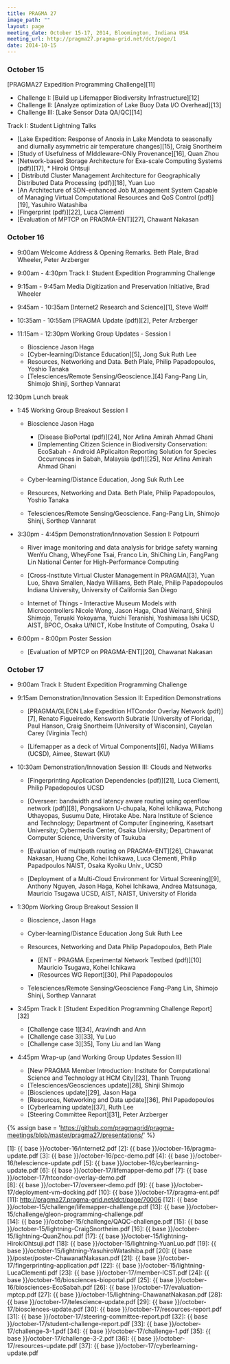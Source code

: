 ```yaml
---
title: PRAGMA 27 
image_path: ""
layout: page
meeting_date: October 15-17, 2014, Bloomington, Indiana USA
meeting_url: http://pragma27.pragma-grid.net/dct/page/1
date: 2014-10-15
---
```


### October 15

[PRAGMA27 Expedition Programming Challenge][11]

* Challenge I: [Build up Lifemapper Biodiversity Infrastructure][12]
* Challenge II: [Analyze optimization of Lake Buoy Data I/O Overhead][13]
* Challenge III: [Lake Sensor Data QA/QC][14]

Track I: Student Lightning Talks

* [Lake Expedition: Response of Anoxia in Lake Mendota to seasonally and
  diurnally asymmetric air temperature changes][15], Craig Snortheim
* [Study of Usefulness of MIddleware-ONly Provenance][16], Quan Zhou
* [Network-based Storage Architecture for Exa-scale Computing Systems (pdf)][17], * Hiroki Ohtsuji
* [ Distributd Cluster Management Architecture for Geographically Distributed
  Data Processing (pdf)][18], Yuan Luo
* [An Architecture of SDN-enhanced Job M,anagement System Capable of Managing
  Virtual Computational Resources and QoS Control (pdf)][19], Yasuhiro Watashiba
* [Fingerprint (pdf)][22], Luca Clementi
* [Evaluation of MPTCP on PRAGMA-ENT][27], Chawant Nakasan


### October 16

* 9:00am  Welcome Address & Opening Remarks. Beth Plale, Brad Wheeler, Peter Arzberger
* 9:00am - 4:30pm Track I: Student Expedition Programming Challenge 
* 9:15am - 9:45am Media Digitization and Preservation Initiative, Brad Wheeler
* 9:45am - 10:35am [Internet2 Research and Science][1], Steve Wolff
* 10:35am - 10:55am [PRAGMA Update (pdf)][2], Peter Arzberger
* 11:15am - 12:30pm Working Group Updates - Session I

    * Bioscience Jason Haga
    * [Cyber-learning/Distance Education][5], Jong Suk Ruth Lee
    * Resources, Networking and Data. Beth Plale, Philip Papadopoulos, Yoshio Tanaka
    * [Telesciences/Remote Sensing/Geoscience.][4] Fang-Pang Lin, Shimojo Shinji, Sorthep Vannarat

12:30pm Lunch break

* 1:45 Working Group Breakout Session I 

    * Bioscience Jason Haga

	     * [Disease BioPortal (pdf)][24], Nor Arlina Amirah Ahmad Ghani
	     * [Implementing Citizen Science in Biodiversity Conservation:
		   EcoSabah - Android APplicaiton Reporting Solution for Species
		   Occurrences in Sabah, Malaysia (pdf)][25], Nor Arlina Amirah Ahmad Ghani

    * Cyber-learning/Distance Education, Jong Suk Ruth Lee
    * Resources, Networking and Data. Beth Plale, Philip Papadopoulos, Yoshio Tanaka
    * Telesciences/Remote Sensing/Geoscience. Fang-Pang Lin, Shimojo Shinji, Sorthep Vannarat

* 3:30pm - 4:45pm Demonstration/Innovation Session I: Potpourri 

    * River image monitoring and data analysis for bridge safety warning
	  WenYu Chang, WheyFone Tsai, Franco Lin, ShiChing Lin, FangPang Lin
	  National Center for High-Performance Computing

	* [Cross-Institute Virtual Cluster Management in PRAGMA][3],
	  Yuan Luo, Shava Smallen, Nadya Williams, Beth Plale, Philip Papadopoulos
	  Indiana University, University of California San Diego

	* Internet of Things - Interactive Museum Models with Microcontrollers
	  Nicole Wong, Jason Haga, Chad Weinard, Shinji Shimojo, Teruaki Yokoyama,
	  Yuichi Teranishi, Yoshimasa Ishi
	  UCSD, AIST, BPOC, Osaka U/NICT, Kobe Institute of Computing, Osaka U

* 6:00pm - 8:00pm Poster Session 

    * [Evaluation of MPTCP on PRAGMA-ENT][20], Chawanat Nakasan

### October 17

* 9:00am Track I: Student Expedition Programming Challenge 

* 9:15am Demonstration/Innovation Session II: Expedition Demonstrations 

    * [PRAGMA/GLEON Lake Expedition HTCondor Overlay Network (pdf)][7],
      Renato Figueiredo, Kensworth Subratie (University of Florida), 
	  Paul Hanson, Craig Snortheim (University of Wisconsin),
      Cayelan Carey (Virginia Tech)

    * [Lifemapper as a deck of Virtual Components][6], Nadya Williams (UCSD), Aimee, Stewart (KU)

* 10:30am Demonstration/Innovation Session III: Clouds and Networks 

    * [Fingerprinting Application Dependencies (pdf)][21], Luca Clementi, Philip Papadopoulos UCSD

    * [Overseer: bandwidth and latency aware routing using openflow network (pdf)][8],
    Pongsakorn U-chupala, Kohei Ichikawa, Putchong Uthayopas, Susumu Date,
    Hirotake Abe. Nara Institute of Science and Technology; Department of Computer Engineering,
    Kasetsart University; Cybermedia Center, Osaka University; Department of
    Computer Science, University of Tsukuba

    * [Evaluation of multipath routing on PRAGMA-ENT][26],
    Chawanat Nakasan, Huang Che, Kohei Ichikawa, Luca Clementi, Philip Papadpoulos
    NAIST, Osaka Kyoiku Univ., UCSD

    * [Deployment of a Multi-Cloud Environment for Virtual Screening][9],
    Anthony Nguyen, Jason Haga, Kohei Ichikawa, Andrea Matsunaga, Mauricio Tsugawa
    UCSD, AIST, NAIST, University of Florida

* 1:30pm Working Group Breakout Session II 

   * Bioscience, Jason Haga
   * Cyber-learning/Distance Education Jong Suk Ruth Lee
   * Resources, Networking and Data Philip Papadopoulos, Beth Plale

       * [ENT - PRAGMA Experimental Network Testbed (pdf)][10] Mauricio Tsugawa, Kohei Ichikawa
	   * [Resources WG Report][30], Phil Papadopoulos

   * Telesciences/Remote Sensing/Geoscience Fang-Pang Lin, Shimojo Shinji, Sorthep Vannarat

* 3:45pm Track I: [Student Expedition Programming Challenge Report][32]

   * [Challenge case 1][34], Aravindh and Ann
   * [Challenge case 3][33], Yu Luo
   * [Challenge case 3][35], Tony Liu and Ian Wang

* 4:45pm Wrap-up (and Working Group Updates Session II)

   * [New PRAGMA Member Introduction: Institute for Computational Science and
     Technology at HCM City][23], Thanh Truong
   * [Telesciences/Geosciences update][28], Shinji Shimojo
   * [Biosciences update][29], Jason Haga
   * [Resources, Networking and Data update][36], Phil Papadopoulos
   * [Cyberlearning update][37], Ruth Lee
   * [Steering Committee Report][31], Peter Arzberger

{% assign base = 'https://github.com/pragmagrid/pragma-meetings/blob/master/pragma27/presentations/' %}

 [1]: {{ base }}/october-16/internet2.pdf
 [2]: {{ base }}/october-16/pragma-update.pdf
 [3]: {{ base }}/october-16/pcc-demo.pdf
 [4]: {{ base }}/october-16/telescience-update.pdf
 [5]: {{ base }}/october-16/cyberlearning-update.pdf
 [6]: {{ base }}/october-17/lifemapper-demo.pdf
 [7]: {{ base }}/october-17/htcondor-overlay-demo.pdf  
 [8]: {{ base }}/october-17/overseer-demo.pdf
 [9]: {{ base }}/october-17/deployment-vm-docking.pdf
[10]: {{ base }}/october-17/pragma-ent.pdf
[11]: http://pragma27.pragma-grid.net/dct/page/70006
[12]: {{ base }}/october-15/challenge/lifemapper-challenge.pdf
[13]: {{ base }}/october-15/challenge/gleon-programming-challenge.pdf  
[14]: {{ base }}/october-15/challenge/QAQC-challenge.pdf
[15]: {{ base }}/october-15/lightning-CraigSnortheim.pdf
[16]: {{ base }}/october-15/lightning-QuanZhou.pdf
[17]: {{ base }}/october-15/lightning-HirokiOhtsuji.pdf
[18]: {{ base }}/october-15/lightning-YuanLuo.pdf
[19]: {{ base }}/october-15/lightning-YasuhiroWatashiba.pdf
[20]: {{ base }}/poster/poster-ChawanatNakasan.pdf
[21]: {{ base }}/october-17/fingerprinting-application.pdf
[22]: {{ base }}/october-15/lightning-LucaClementi.pdf
[23]: {{ base }}/october-17/member-ICST.pdf
[24]: {{ base }}/october-16/biosciences-bioportal.pdf
[25]: {{ base }}/october-16/biosciences-EcoSabah.pdf
[26]: {{ base }}/october-17/evaluation-mptcp.pdf
[27]: {{ base }}/october-15/lightning-ChawanatNakasan.pdf
[28]: {{ base }}/october-17/telescience-update.pdf
[29]: {{ base }}/october-17/biosciences-update.pdf
[30]: {{ base }}/october-17/resources-report.pdf
[31]: {{ base }}/october-17/steering-committee-report.pdf
[32]: {{ base }}/october-17/student-challenge-report.pdf
[33]: {{ base }}/october-17/challenge-3-1.pdf
[34]: {{ base }}/october-17/challenge-1.pdf
[35]: {{ base }}/october-17/challenge-3-2.pdf
[36]: {{ base }}/october-17/resources-update.pdf
[37]: {{ base }}/october-17/cyberlearning-update.pdf
